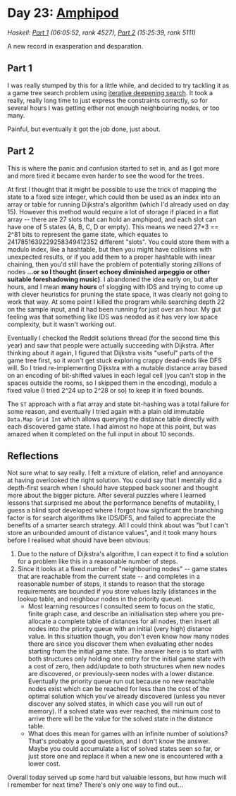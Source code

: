 # Day 23: [Amphipod](https://adventofcode.com/2021/day/23)
*Haskell: [Part 1](https://github.com/DestyNova/advent_of_code_2021/blob/main/day23/Part1.hs) (06:05:52, rank 4527), [Part 2](https://github.com/DestyNova/advent_of_code_2021/blob/main/day23/Part2.hs) (15:25:39, rank 5111)*

A new record in exasperation and desparation.

## Part 1

I was really stumped by this for a little while, and decided to try tackling it as a game tree search problem using [iterative deepening search](https://en.wikipedia.org/wiki/Iterative_deepening_depth-first_search). It took a really, really long time to just express the constraints correctly, so for several hours I was getting either not enough neighbouring nodes, or too many.

Painful, but eventually it got the job done, just about.

## Part 2

This is where the panic and confusion started to set in, and as I got more and more tired it became even harder to see the wood for the trees.

At first I thought that it might be possible to use the trick of mapping the state to a fixed size integer, which could then be used as an index into an array or table for running Dijkstra's algorithm (which I'd already used on day 15). However this method would require a lot of storage if placed in a flat array -- there are 27 slots that can hold an amphipod, and each slot can have one of 5 states (A, B, C, D or empty). This means we need 27*3 == 2^81 bits to represent the game state, which equates to 2417851639229258349412352 different "slots". You could store them with a modulo index, like a hashtable, but then you might have collisions with unexpected results, or if you add them to a proper hashtable with linear chaining, then you'd still have the problem of potentially storing zillions of nodes __...or so I thought (insert echoey diminished arpeggio or other suitable foreshadowing music)__. I abandoned the idea early on, but after hours, and I mean __many hours__ of slogging with IDS and trying to come up with clever heuristics for pruning the state space, it was clearly not going to work that way. At some point I killed the program while searching depth 22 on the sample input, and it had been running for just over an hour. My gut feeling was that something like IDS was needed as it has very low space complexity, but it wasn't working out.

Eventually I checked the Reddit solutions thread (for the second time this year) and saw that people were actually succeeding with Dijkstra. After thinking about it again, I figured that Dijkstra visits "useful" parts of the game tree first, so it won't get stuck exploring crappy dead-ends like DFS will. So I tried re-implementing Dijkstra with a mutable distance array based on an encoding of bit-shifted values in each legal cell (you can't stop in the spaces outside the rooms, so I skipped them in the encoding), modulo a fixed value (I tried 2^24 up to 2^28 or so) to keep it in fixed bounds.

The `ST` approach with a flat array and state bit-hashing was a total failure for some reason, and eventually I tried again with a plain old immutable `Data.Map Grid Int` which allows querying the distance table directly with each discovered game state. I had almost no hope at this point, but was amazed when it completed on the full input in about 10 seconds.

## Reflections

Not sure what to say really. I felt a mixture of elation, relief and annoyance at having overlooked the right solution. You could say that I mentally did a depth-first search when I should have stepped back sooner and thought more about the bigger picture. After several puzzles where I learned lessons that surprised me about the performance benefits of mutability, I guess a blind spot developed where I forgot how significant the branching factor is for search algorithms like IDS/DFS, and failed to appreciate the benefits of a smarter search strategy. All I could think about was "but I can't store an unbounded amount of distance values", and it took many hours before I realised what should have been obvious:

1. Due to the nature of Dijkstra's algorithm, I can expect it to find a solution for a problem like this in a reasonable number of steps.
2. Since it looks at a fixed number of "neighbouring nodes" -- game states that are reachable from the current state -- and completes in a reasonable number of steps, it stands to reason that the storage requirements are bounded if you store values lazily (distances in the lookup table, and neighbour nodes in the priority queue).
    * Most learning resources I consulted seem to focus on the static, finite graph case, and describe an initialisation step where you pre-allocate a complete table of distances for all nodes, then insert all nodes into the priority queue with an initial (very high) distance value. In this situation though, you don't even know how many nodes there are since you discover them when evaluating other nodes starting from the initial game state. The answer here is to start with both structures only holding one entry for the initial game state with a cost of zero, then add/update to both structures when new nodes are discovered, or previously-seen nodes with a lower distance. Eventually the priority queue run out because no new reachable nodes exist which can be reached for less than the cost of the optimal solution which you've already discovered (unless you never discover any solved states, in which case you will run out of memory). If a solved state was ever reached, the minimum cost to arrive there will be the value for the solved state in the distance table.
    * What does this mean for games with an infinite number of solutions? That's probably a good question, and I don't know the answer. Maybe you could accumulate a list of solved states seen so far, or just store one and replace it when a new one is encountered with a lower cost.

Overall today served up some hard but valuable lessons, but how much will I remember for next time? There's only one way to find out...
